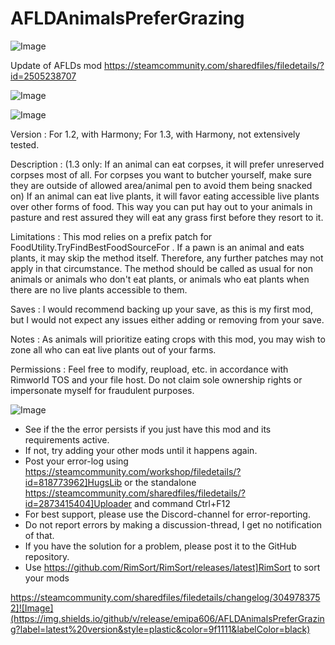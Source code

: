 # AFLDAnimalsPreferGrazing

![Image](https://i.imgur.com/buuPQel.png)

Update of AFLDs mod https://steamcommunity.com/sharedfiles/filedetails/?id=2505238707

![Image](https://i.imgur.com/pufA0kM.png)

	
![Image](https://i.imgur.com/Z4GOv8H.png)

Version : For 1.2, with Harmony; For 1.3, with Harmony, not extensively tested. 

Description : (1.3 only: If an animal can eat corpses, it will prefer unreserved corpses most of all. For corpses you want to butcher yourself, make sure they are outside of allowed area/animal pen to avoid them being snacked on) If an animal can eat live plants, it will favor eating accessible live plants over other forms of food. This way you can put hay out to your animals in pasture and rest assured they will eat any grass first before they resort to it. 

Limitations : This mod relies on a prefix patch for FoodUtility.TryFindBestFoodSourceFor . If a pawn is an animal and eats plants, it may skip the method itself. Therefore, any further patches may not apply in that circumstance. The method should be called as usual for non animals or animals who don't eat plants, or animals who eat plants when there are no live plants accessible to them. 

Saves : I would recommend backing up your save, as this is my first mod, but I would not expect any issues either adding or removing from your save.

Notes : As animals will prioritize eating crops with this mod, you may wish to zone all who can eat live plants out of your farms. 

Permissions : Feel free to modify, reupload, etc. in accordance with Rimworld TOS and your file host. Do not claim sole ownership rights or impersonate myself for fraudulent purposes.

![Image](https://i.imgur.com/PwoNOj4.png)



-  See if the the error persists if you just have this mod and its requirements active.
-  If not, try adding your other mods until it happens again.
-  Post your error-log using https://steamcommunity.com/workshop/filedetails/?id=818773962]HugsLib or the standalone https://steamcommunity.com/sharedfiles/filedetails/?id=2873415404]Uploader and command Ctrl+F12
-  For best support, please use the Discord-channel for error-reporting.
-  Do not report errors by making a discussion-thread, I get no notification of that.
-  If you have the solution for a problem, please post it to the GitHub repository.
-  Use https://github.com/RimSort/RimSort/releases/latest]RimSort to sort your mods



https://steamcommunity.com/sharedfiles/filedetails/changelog/3049783752]![Image](https://img.shields.io/github/v/release/emipa606/AFLDAnimalsPreferGrazing?label=latest%20version&style=plastic&color=9f1111&labelColor=black)


